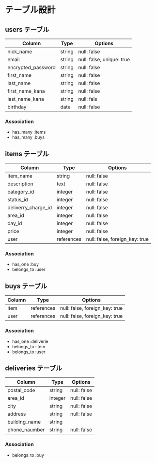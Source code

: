 # テーブル設計

## users テーブル

| Column             | Type   | Options                   |
| ------------------ | ------ | ------------------------- |
| nick_name          | string | null: false               |
| email              | string | null: false, unique: true |
| encrypted_password | string | null: false               |
| first_name         | string | null: false               |
| last_name          | string | null: false               |
| first_name_kana    | string | null: false               |
| last_name_kana     | string | null: fals                |
| birthday           | date   | null: false               |

### Association

- has_many :items
- has_many :buys



## items テーブル

| Column              | Type       | Options                        |
| ------------------- | ---------- | ------------------------------ |
| item_name           | string     | null: false                    |
| description         | text       | null: false                    |
| category_id         | integer    | null: false                    |
| status_id           | integer    | null: false                    |
| deliverry_charge_id | integer    | null: false                    |
| area_id             | integer    | null: false                    |
| day_id              | integer    | null: false                    |
| price               | integer    | null: false                    |
| user                | references | null: false, foreign_key: true |

### Association

- has_one :buy
- belongs_to :user



## buys テーブル

| Column   | Type       | Options                        |
| -------- | ---------- | ------------------------------ |
| item     | references | null: false, foreign_key: true |
| user     | references | null: false, foreign_key: true |


### Association

- has_one :deliverie
- belongs_to :item
- belongs_to :user

 
## deliveries テーブル

| Column        | Type       | Options      |
| ------------- | ---------- | ------------ |
| postal_code   | string     | null: false  |
| area_id       | integer    | null: false  |
| city          | string     | null: false  |
| address       | string     | null: false  | 
| building_name | string     |              |
| phone_naumber | string     | null: false  |

### Association

- belongs_to :buy
